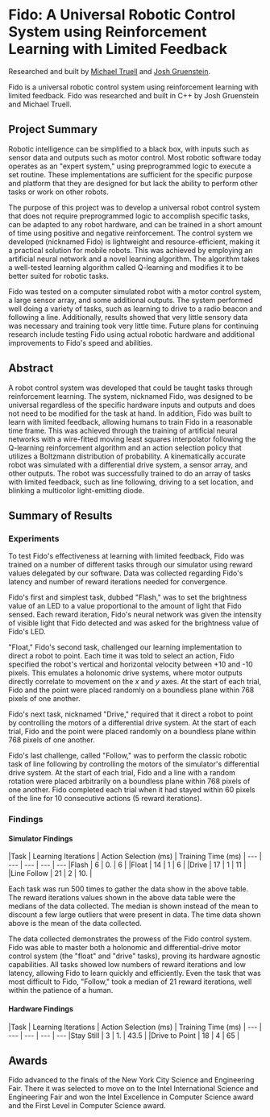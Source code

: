 # Fido: A Universal Robotic Control System using Reinforcement Learning with Limited Feedback

Researched and built by [Michael Truell](https://github.com/truell20 "Michael Truell") and [Josh Gruenstein](https://github.com/joshuagruenstein "Josh Gruenstein").

Fido is a universal robotic control system using reinforcement learning with limited feedback. Fido was researched and built in C++ by Josh Gruenstein and Michael Truell.

## Project Summary

Robotic intelligence can be simplified to a black box, with inputs such as sensor data and outputs such as motor control.  Most robotic software today operates as an "expert system," using preprogrammed logic to execute a set routine.  These implementations are sufficient for the specific purpose and platform that they are designed for but lack the ability to perform other tasks or work on other robots.

The purpose of this project was to develop a universal robot control system that does not require preprogrammed logic to accomplish specific tasks, can be adapted to any robot hardware, and can be trained in a short amount of time using positive and negative reinforcement.  The control system we developed (nicknamed Fido) is lightweight and resource-efficient, making it a practical solution for mobile robots.  This was achieved by employing an artificial neural network and a novel learning algorithm.  The algorithm takes a well-tested learning algorithm called Q-learning and modifies it to be better suited for robotic tasks.

Fido was tested on a computer simulated robot with a motor control system, a large sensor array, and some additional outputs.  The system performed well doing a variety of tasks, such as learning to drive to a radio beacon and following a line.  Additionally, results showed that very little sensory data was necessary and training took very little time.  Future plans for continuing research include testing Fido using actual robotic hardware and additional improvements to Fido's speed and abilities.

## Abstract

A robot control system was developed that could be taught tasks through reinforcement learning.  The system, nicknamed Fido, was designed to be universal regardless of the specific hardware inputs and outputs and does not need to be modified for the task at hand. In addition, Fido was built to learn with limited feedback, allowing humans to train Fido in a reasonable time frame. This was achieved through the training of artificial neural networks with a wire-fitted moving least squares interpolator following the Q-learning reinforcement algorithm and an action selection policy that utilizes a Boltzmann distribution of probability. A kinematically accurate robot was simulated with a differential drive system, a sensor array, and other outputs.  The robot was successfully trained to do an array of tasks with limited feedback, such as line following, driving to a set location, and blinking a multicolor light-emitting diode.

## Summary of Results

### Experiments

To test Fido's effectiveness at learning with limited feedback, Fido was trained on a number of different tasks through our simulator using reward values delegated by our software. Data was collected regarding Fido's latency and number of reward iterations needed for convergence.

Fido's first and simplest task, dubbed "Flash," was to set the brightness value of an LED to a value proportional to the amount of light that Fido sensed. Each reward iteration, Fido's neural network was given the intensity of visible light that Fido detected and was asked for the brightness value of Fido's LED.

"Float," Fido's second task, challenged our learning implementation to direct a robot to point. Each time it was told to select an action, Fido specified the robot's vertical and horizontal velocity between +10 and -10 pixels. This emulates a holonomic drive systems, where motor outputs directly correlate to movement on the $x$ and $y$ axes. At the start of each trial, Fido and the point were placed randomly on a boundless plane within 768 pixels of one another.

Fido's next task, nicknamed "Drive," required that it direct a robot to point by controlling the motors of a differential drive system. At the start of each trial, Fido and the point were placed randomly on a boundless plane within 768 pixels of one another.

Fido's last challenge, called "Follow," was to perform the classic robotic task of line following by controlling the motors of the simulator's differential drive system. At the start of each trial, Fido and a line with a random rotation were placed arbitrarily on a boundless plane within 768 pixels of one another. Fido completed each trial when it had stayed within 60 pixels of the line for 10 consecutive actions (5 reward iterations).

### Findings

#### Simulator Findings

|Task     | Learning Iterations     | Action Selection (ms)     | Training Time (ms)      |
--- | --- | --- | --- | ---
|Flash       | 6                   | 0.                  | 6               |
|Float       | 14                  | 1                  | 6               |
|Drive       | 17                  | 1                  | 11              |
|Line Follow | 21                  | 2                  | 10.             |

Each task was run 500 times to gather the data show in the above table.  The reward iterations values shown in the above data table were the medians of the data collected. The median is shown instead of the mean to discount a few large outliers that were present in data. The time data shown above is the mean of the data collected.

The data collected demonstrates the prowess of the Fido control system.   Fido was able to master both a holonomic and differential-drive motor control system (the "float" and "drive" tasks), proving its hardware agnostic capabilities.  All tasks showed low numbers of reward iterations and low latency, allowing Fido to learn quickly and efficiently. Even the task that was most difficult to Fido, "Follow," took a median of 21 reward iterations, well within the patience of a human.

#### Hardware Findings
|Task     | Learning Iterations     | Action Selection (ms)     | Training Time (ms)      |
--- | --- | --- | --- | ---
|Stay Still       | 3                   | 1.                  | 43.5               |
|Drive to Point       | 18                  | 4                 | 65               |

## Awards

Fido advanced to the finals of the New York City Science and Engineering Fair. There it was selected to move on to the Intel International Science and Engineering Fair and won the Intel Excellence in Computer Science award and the First Level in Computer Science award.
